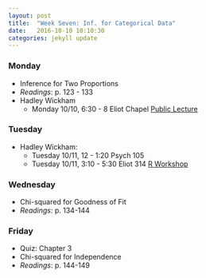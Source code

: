 ```yaml
---
layout: post
title:  "Week Seven: Inf. for Categorical Data"
date:   2016-10-10 10:10:30
categories: jekyll update
---
```


### Monday
- Inference for Two Proportions
- *Readings*: p. 123 - 133
- Hadley Wickham
    - Monday 10/10, 6:30 - 8 Eliot Chapel [Public Lecture](http://events.reed.edu/event/hadley_wickham_lecture#.V_LNFdy5JXk)

### Tuesday
- Hadley Wickham:
    - Tuesday 10/11, 12 - 1:20 Psych 105
    - Tuesday 10/11, 3:10 - 5:30 Eliot 314 [R Workshop](http://events.reed.edu/event/hadley_wickham_workshop#.V_LNFNy5JXk)

### Wednesday
- Chi-squared for Goodness of Fit
- *Readings*: p. 134-144 

### Friday
- Quiz: Chapter 3
- Chi-squared for Independence
- *Readings*: p. 144-149

